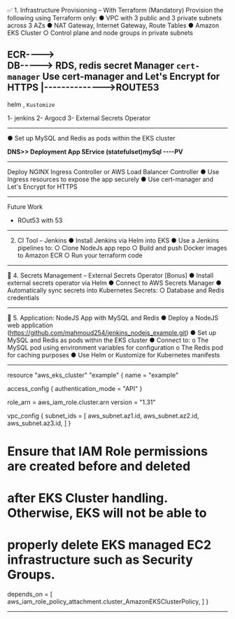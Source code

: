 ✅ 1. Infrastructure Provisioning – With Terraform (Mandatory)
Provision the following using Terraform only:
● VPC with 3 public and 3 private subnets across 3 AZs
● NAT Gateway, Internet Gateway, Route Tables
● Amazon EKS Cluster
○ Control plane and node groups in private subnets


ECR---->  
DB-----> RDS, redis
secret Manager
``cert-manager`` Use cert-manager and Let's Encrypt for HTTPS
|-------------->ROUTE53
---------------------------------------

helm , ``Kustomize``

1- jenkins
2- Argocd
3- External Secrets Operator

------------------------------------------------------
● Set up MySQL and Redis as pods within the EKS
cluster

**DNS>> Deployment App
SErvice
(statefulset)mySql ----PV**

-----------------------------------------------

Deploy NGINX Ingress Controller or AWS Load Balancer Controller
● Use Ingress resources to expose the app securely
● Use cert-manager and Let's Encrypt for HTTPS



--------------------------------------------
Future Work 

- ROut53 with 53   

------------------------
2. CI Tool – Jenkins
● Install Jenkins via Helm into EKS
● Use a Jenkins pipelines to:
○ Clone NodeJs app repo
○ Build and push Docker images to Amazon ECR
○ Run your terraform code
--------------------------------------------------
🔐 4. Secrets Management – External Secrets Operator
[Bonus]
● Install external secrets operator via Helm
● Connect to AWS Secrets Manager
● Automatically sync secrets into Kubernetes Secrets:
○ Database and Redis credentials

----------------------------------------------------------

🐍 5. Application: NodeJS App with MySQL and Redis
● Deploy a NodeJS web application
(https://github.com/mahmoud254/jenkins_nodejs_example.git)
● Set up MySQL and Redis as pods within the EKS
cluster
● Connect to:
o The MySQL pod using environment variables for configuration
o The Redis pod for caching purposes
● Use Helm or Kustomize for Kubernetes manifests

----------------------


resource "aws_eks_cluster" "example" {
  name = "example"

  access_config {
    authentication_mode = "API"
  }

  role_arn = aws_iam_role.cluster.arn
  version  = "1.31"

  vpc_config {
    subnet_ids = [
      aws_subnet.az1.id,
      aws_subnet.az2.id,
      aws_subnet.az3.id,
    ]
  }

  # Ensure that IAM Role permissions are created before and deleted
  # after EKS Cluster handling. Otherwise, EKS will not be able to
  # properly delete EKS managed EC2 infrastructure such as Security Groups.
  depends_on = [
    aws_iam_role_policy_attachment.cluster_AmazonEKSClusterPolicy,
  ]
}



-------------------------------------























